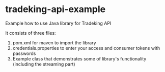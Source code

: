 # tradeking-api-example
Example how to use Java library for Tradeking API

It consists of three files: 

1. pom.xml for maven to import the library
2. credentials.properties to enter your access and consumer tokens with passwords
3. Example class that demonstrates some of library's functionality (including the streaming part)
